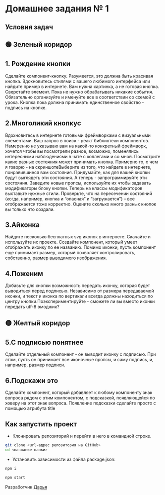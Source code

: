 # Домашнее задания № 1

## Условия задач

## 🟢 Зеленый коридор

## 1. Рождение кнопки

Сделайте компонент-кнопку. Разумеется, это должна быть красивая кнопка. Вдохновитесь стилями с вашего любимого интерфейса или найдите пример в интернете. Вам нужна картинка, а не готовая кнопка.
Сверстайте элемент. Пока не нужно обрабатывать никакие события. Обязательно организуйте и именуйте все в соответствии со схемой с урока. Кнопка пока должна принимать единственное свойство - подпись на кнопке.

## 2.Многоликий кнопкус

Вдохновитесь в интернете готовыми фреймворками с визуальными элементами. Ваш запрос в поиск - реакт библиотеки компонентов. Намеренно не указываю вам на какой-то конкретный фреймворк, хочется чтобы вы посмотрели разное, возможно, поменялись интересными наблюдениями в чате с коллегами и со мной.
Посмотрите какие разные состояния может принимать кнопка. Примерно то, о чем я говорю - на скриншотеВыберите из того, что найдете в интернете, понравившиеся вам состояния. Придумайте, как для вашей кнопки будут выглядеть эти состояния.
А теперь - запрограммируйте эти состояния. Заведите новые пропсы, используйте их чтобы задавать модификаторы блоку кнопки. Теперь на классы модификаторов выставьте нужные стили.
Проверьте, что на пересечении состояний (когда, например, кнопка и “опасная” и “загружается”) – все отображается тоже корректно. Оцените сколько много разных кнопок вы только что создали.

## 3.Айконка

Найдите несколько бесплатных svg иконок в интернете. Скачайте и используйте их проекте. Создайте компонент, который умеет отображать иконку по ее названию. Помимо иконки, пусть компонент еще принимает размер, который позволяет контролировать, собственно, размер выводимого изображения.

## 4.Поженим

Добавьте для кнопки возможность передать иконку, которая будет выводиться перед подписью. Независимо от размера передаваемой иконки, и текст и иконка по вертикали всегда должны находиться по центру кнопки.Поэкспериментируйте - сможете ли вы вместо иконки передать utf-8 эмоджик?

## 🟡 Желтый коридор

## 5.С подписью понятнее

Сделайте отдельный компонент - он выводит иконку с подписью. При этом, пусть он принимает все иконочные пропсы, и саму подпись, и, например, размер подписи.

## 6.Подскажи это

Сделайте компонент, который добавляет к любому компоненту знак вопроса рядом с этим компонентом, с подсказкой, появляющейся по ховеру на этот знак вопроса. Появление подсказки сделайте просто с помощью атрибута title

## Как запустить проект

- Клонировать репозиторий и перейти в него в командной строке.

```Bash
git clone <url-адрес репозитория на GitHub>
cd <название папки>
```

- Установить зависимости из файла package.json:

```Bash
npm i
```

```Bash
npm start
```

Разработчик [Дарья](https://github.com/daria-bnn?tab=repositories)